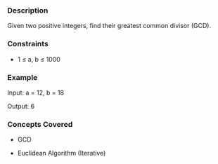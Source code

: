 ### Description
Given two positive integers, find their greatest common divisor (GCD).

### Constraints
* 1 ≤ a, b ≤ 1000

### Example
Input: a = 12, b = 18
Output: 6

### Concepts Covered
* GCD
* Euclidean Algorithm (Iterative)